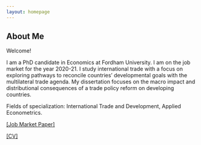 ```yaml
---
layout: homepage
---
```


## About Me

Welcome! 

I am a PhD candidate in Economics at Fordham University. I am on the job market for the year 2020-21. I study international trade with a focus on exploring pathways to reconcile countries’ developmental goals with the multilateral trade agenda. My dissertation focuses on the macro impact and distributional consequences of a trade policy reform on developing countries.

Fields of specialization: International Trade and Development, Applied Econometrics.

[[Job Market Paper]](/assets/jmp/Pradhan_Mitali_Paper.pdf)

[[CV]](/assets/cv/MitaliPradhan.pdf)

